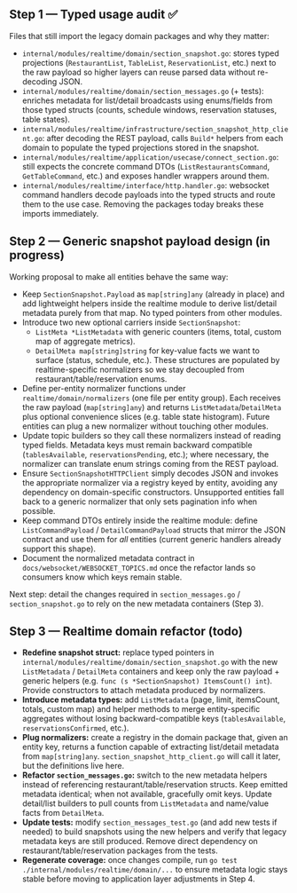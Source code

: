 ## Step 1 — Typed usage audit ✅

Files that still import the legacy domain packages and why they matter:

- `internal/modules/realtime/domain/section_snapshot.go`: stores typed projections (`RestaurantList`, `TableList`, `ReservationList`, etc.) next to the raw payload so higher layers can reuse parsed data without re-decoding JSON.
- `internal/modules/realtime/domain/section_messages.go` (+ tests): enriches metadata for list/detail broadcasts using enums/fields from those typed structs (counts, schedule windows, reservation statuses, table states).
- `internal/modules/realtime/infrastructure/section_snapshot_http_client.go`: after decoding the REST payload, calls `Build*` helpers from each domain to populate the typed projections stored in the snapshot.
- `internal/modules/realtime/application/usecase/connect_section.go`: still expects the concrete command DTOs (`ListRestaurantsCommand`, `GetTableCommand`, etc.) and exposes handler wrappers around them.
- `internal/modules/realtime/interface/http.handler.go`: websocket command handlers decode payloads into the typed structs and route them to the use case. Removing the packages today breaks these imports immediately.

## Step 2 — Generic snapshot payload design (in progress)

Working proposal to make all entities behave the same way:

- Keep `SectionSnapshot.Payload` as `map[string]any` (already in place) and add lightweight helpers inside the realtime module to derive list/detail metadata purely from that map. No typed pointers from other modules.
- Introduce two new optional carriers inside `SectionSnapshot`:
  - `ListMeta *ListMetadata` with generic counters (items, total, custom map of aggregate metrics).
  - `DetailMeta map[string]string` for key-value facts we want to surface (status, schedule, etc.).
    These structures are populated by realtime-specific normalizers so we stay decoupled from restaurant/table/reservation enums.
- Define per-entity normalizer functions under `realtime/domain/normalizers` (one file per entity group). Each receives the raw payload (`map[string]any`) and returns `ListMetadata`/`DetailMeta` plus optional convenience slices (e.g. table state histogram). Future entities can plug a new normalizer without touching other modules.
- Update topic builders so they call these normalizers instead of reading typed fields. Metadata keys must remain backward compatible (`tablesAvailable`, `reservationsPending`, etc.); where necessary, the normalizer can translate enum strings coming from the REST payload.
- Ensure `SectionSnapshotHTTPClient` simply decodes JSON and invokes the appropriate normalizer via a registry keyed by entity, avoiding any dependency on domain-specific constructors. Unsupported entities fall back to a generic normalizer that only sets pagination info when possible.
- Keep command DTOs entirely inside the realtime module: define `ListCommandPayload` / `DetailCommandPayload` structs that mirror the JSON contract and use them for _all_ entities (current generic handlers already support this shape).
- Document the normalized metadata contract in `docs/websocket/WEBSOCKET_TOPICS.md` once the refactor lands so consumers know which keys remain stable.

Next step: detail the changes required in `section_messages.go` / `section_snapshot.go` to rely on the new metadata containers (Step 3).

## Step 3 — Realtime domain refactor (todo)

- **Redefine snapshot struct:** replace typed pointers in `internal/modules/realtime/domain/section_snapshot.go` with the new `ListMetadata` / `DetailMeta` containers and keep only the raw payload + generic helpers (e.g. `func (s *SectionSnapshot) ItemsCount() int`). Provide constructors to attach metadata produced by normalizers.
- **Introduce metadata types:** add `ListMetadata` (page, limit, itemsCount, totals, custom map) and helper methods to merge entity-specific aggregates without losing backward-compatible keys (`tablesAvailable`, `reservationsConfirmed`, etc.).
- **Plug normalizers:** create a registry in the domain package that, given an entity key, returns a function capable of extracting list/detail metadata from `map[string]any`. `section_snapshot_http_client.go` will call it later, but the definitions live here.
- **Refactor `section_messages.go`:** switch to the new metadata helpers instead of referencing restaurant/table/reservation structs. Keep emitted metadata identical; when not available, gracefully omit keys. Update detail/list builders to pull counts from `ListMetadata` and name/value facts from `DetailMeta`.
- **Update tests:** modify `section_messages_test.go` (and add new tests if needed) to build snapshots using the new helpers and verify that legacy metadata keys are still produced. Remove direct dependency on restaurant/table/reservation packages from the tests.
- **Regenerate coverage:** once changes compile, run `go test ./internal/modules/realtime/domain/...` to ensure metadata logic stays stable before moving to application layer adjustments in Step 4.
